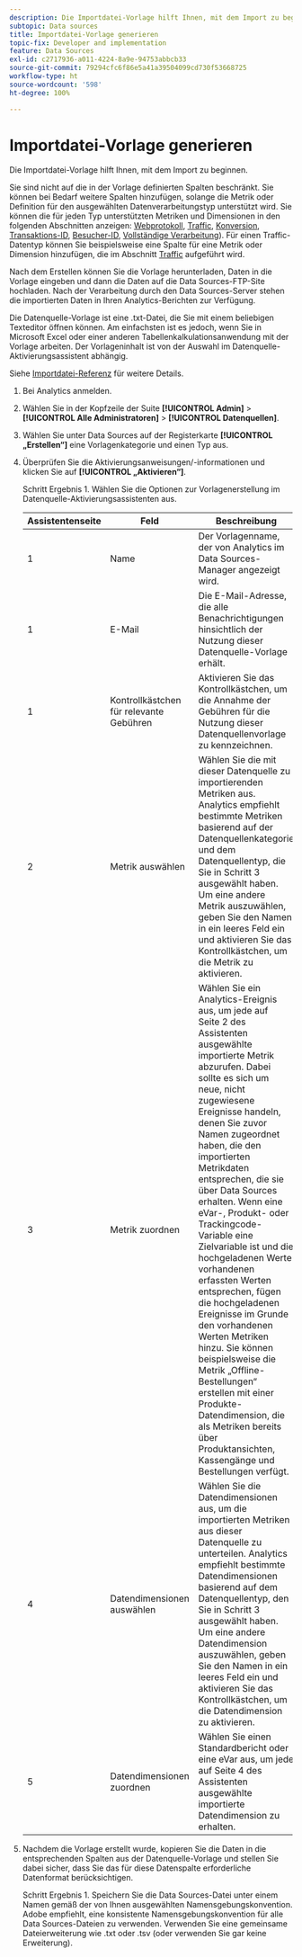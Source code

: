 ```yaml
---
description: Die Importdatei-Vorlage hilft Ihnen, mit dem Import zu beginnen.
subtopic: Data sources
title: Importdatei-Vorlage generieren
topic-fix: Developer and implementation
feature: Data Sources
exl-id: c2717936-a011-4224-8a9e-94753abbcb33
source-git-commit: 79294cfc6f86e5a41a39504099cd730f53668725
workflow-type: ht
source-wordcount: '598'
ht-degree: 100%

---
```


# Importdatei-Vorlage generieren

Die Importdatei-Vorlage hilft Ihnen, mit dem Import zu beginnen.

Sie sind nicht auf die in der Vorlage definierten Spalten beschränkt. Sie können bei Bedarf weitere Spalten hinzufügen, solange die Metrik oder Definition für den ausgewählten Datenverarbeitungstyp unterstützt wird. Sie können die für jeden Typ unterstützten Metriken und Dimensionen in den folgenden Abschnitten anzeigen:   [Webprotokoll](/help/import/c-data-sources/c-datasrc-types/datasrc-web-log.md), [Traffic](/help/import/c-data-sources/c-datasrc-types/datasrc-traffic.md), [Konversion](/help/import/c-data-sources/c-datasrc-types/datasrc-conversion.md), [Transaktions-ID](/help/import/c-data-sources/c-datasrc-types/datasrc-transactionid.md), [Besucher-ID](/help/import/c-data-sources/c-datasrc-types/datasrc-visitorid.md), [Vollständige Verarbeitung](/help/import/c-data-sources/c-datasrc-types/datasrc-full-processing.md)). Für einen Traffic-Datentyp können Sie beispielsweise eine Spalte für eine Metrik oder Dimension hinzufügen, die im Abschnitt [Traffic](/help/import/c-data-sources/c-datasrc-types/datasrc-traffic.md) aufgeführt wird.

Nach dem Erstellen können Sie die Vorlage herunterladen, Daten in die Vorlage eingeben und dann die Daten auf die Data Sources-FTP-Site hochladen. Nach der Verarbeitung durch den Data Sources-Server stehen die importierten Daten in Ihren Analytics-Berichten zur Verfügung.

Die Datenquelle-Vorlage ist eine .txt-Datei, die Sie mit einem beliebigen Texteditor öffnen können. Am einfachsten ist es jedoch, wenn Sie in Microsoft Excel oder einer anderen Tabellenkalkulationsanwendung mit der Vorlage arbeiten. Der Vorlageninhalt ist von der Auswahl im Datenquelle-Aktivierungsassistent abhängig.

Siehe [Importdatei-Referenz](/help/import/c-data-sources/datasrc-template/datasrc-import-file-reference.md) für weitere Details.

1. Bei Analytics anmelden.
1. Wählen Sie in der Kopfzeile der Suite **[!UICONTROL Admin]** > **[!UICONTROL Alle Administratoren]** > **[!UICONTROL Datenquellen]**.
1. Wählen Sie unter Data Sources auf der Registerkarte **[!UICONTROL „Erstellen“]** eine Vorlagenkategorie und einen Typ aus.
1. Überprüfen Sie die Aktivierungsanweisungen/-informationen und klicken Sie auf **[!UICONTROL „Aktivieren“]**. 

   Schritt Ergebnis 1. Wählen Sie die Optionen zur Vorlagenerstellung im Datenquelle-Aktivierungsassistenten aus.

   | Assistentenseite | Feld | Beschreibung |
   |--- |--- |--- |
   | 1 | Name | Der Vorlagenname, der von Analytics im Data Sources-Manager angezeigt wird. |
   | 1 | E-Mail | Die E-Mail-Adresse, die alle Benachrichtigungen hinsichtlich der Nutzung dieser Datenquelle-Vorlage erhält. |
   | 1 | Kontrollkästchen für relevante Gebühren | Aktivieren Sie das Kontrollkästchen, um die Annahme der Gebühren für die Nutzung dieser Datenquellenvorlage zu kennzeichnen. |
   | 2 | Metrik auswählen | Wählen Sie die mit dieser Datenquelle zu importierenden Metriken aus. Analytics empfiehlt bestimmte Metriken basierend auf der Datenquellenkategorie und dem Datenquellentyp, die Sie in Schritt 3 ausgewählt haben. Um eine andere Metrik auszuwählen, geben Sie den Namen in ein leeres Feld ein und aktivieren Sie das Kontrollkästchen, um die Metrik zu aktivieren. |
   | 3 | Metrik zuordnen | Wählen Sie ein Analytics-Ereignis aus, um jede auf Seite 2 des Assistenten ausgewählte importierte Metrik abzurufen.  Dabei sollte es sich um neue, nicht zugewiesene Ereignisse handeln, denen Sie zuvor Namen zugeordnet haben, die den importierten Metrikdaten entsprechen, die sie über Data Sources erhalten.  Wenn eine eVar-, Produkt- oder Trackingcode-Variable eine Zielvariable ist und die hochgeladenen Werte vorhandenen erfassten Werten entsprechen, fügen die hochgeladenen Ereignisse im Grunde den vorhandenen Werten Metriken hinzu. Sie können beispielsweise die Metrik „Offline-Bestellungen“ erstellen mit einer Produkte-Datendimension, die als Metriken bereits über Produktansichten, Kassengänge und Bestellungen verfügt. |
   | 4 | Datendimensionen auswählen | Wählen Sie die Datendimensionen aus, um die importierten Metriken aus dieser Datenquelle zu unterteilen. Analytics empfiehlt bestimmte Datendimensionen basierend auf dem Datenquellentyp, den Sie in Schritt 3 ausgewählt haben.  Um eine andere Datendimension auszuwählen, geben Sie den Namen in ein leeres Feld ein und aktivieren Sie das Kontrollkästchen, um die Datendimension zu aktivieren. |
   | 5 | Datendimensionen zuordnen | Wählen Sie einen Standardbericht oder eine eVar aus, um jede auf Seite 4 des Assistenten ausgewählte importierte Datendimension zu erhalten. |

1. Nachdem die Vorlage erstellt wurde, kopieren Sie die Daten in die entsprechenden Spalten aus der Datenquelle-Vorlage und stellen Sie dabei sicher, dass Sie das für diese Datenspalte erforderliche Datenformat berücksichtigen.

   Schritt Ergebnis 1. Speichern Sie die Data Sources-Datei unter einem Namen gemäß der von Ihnen ausgewählten Namensgebungskonvention. Adobe empfiehlt, eine konsistente Namensgebungskonvention für alle Data Sources-Dateien zu verwenden. Verwenden Sie eine gemeinsame Dateierweiterung wie .txt oder .tsv (oder verwenden Sie gar keine Erweiterung).
